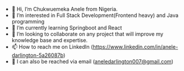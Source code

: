 - 👋 Hi, I’m Chukwuemeka Anele from Nigeria.
- 👀 I’m interested in Full Stack Development(Frontend heavy) and Java programming
- 🌱 I’m currently learning Springboot and React
- 💞️ I’m looking to collaborate on any project that will improve my knowledge base and expertise.
- 📫 How to reach me on LinkedIn (https://www.linkedin.com/in/anele-darlington-5a26087b)
- 🌱 I can also be reached via email (aneledarlington007@gmail.com)

<!---
ahneyle007/ahneyle007 is a ✨ special ✨ repository because its `README.md` (this file) appears on your GitHub profile.
You can click the Preview link to take a look at your changes.
--->
